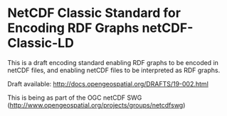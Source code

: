NetCDF Classic Standard for Encoding RDF Graphs netCDF-Classic-LD
==============================================================

This is a draft encoding standard enabling RDF graphs to be encoded in netCDF files, and enabling netCDF files to be interpreted as RDF graphs.

Draft available: http://docs.opengeospatial.org/DRAFTS/19-002.html

This is being as part of the OGC netCDF SWG (http://www.opengeospatial.org/projects/groups/netcdfswg)
